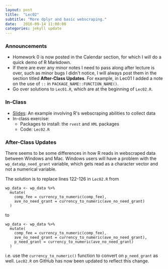 ```yaml
---
layout: post
title:  "Lec02"
subtitle: "More dplyr and basic webscraping."
date:   2016-09-14 11:00:00
categories: jekyll update
---
```



### Announcements

* Homework 0 is now posted in the Calendar section, for which I will do a quick demo
of R Markdown.
* If there are ever any minor notes I need to pass along after lecture is over, 
such as minor bugs I didn't notice, I will always post them in the section 
titled **After-Class Updates**. For example, in Lec01 I added a note on the use
of `::` in `PACKAGE_NAME::FUNCTION_NAME()`.
* Go over solutions to `Lec01.R`, which are at the beginning of `Lec02.R`.


### In-Class

* <a href = "http://htmlpreview.github.io/?https://raw.githubusercontent.com/2016-09-Middlebury-Data-Science/Topics/master/Lec02%20More%20dplyr/Lec02.html" target = "_blank">Slides</a>:
An example involving R's webscraping abilities to collect data
* In-class exercise:
    + Packages to install: the `rvest` and `XML` packages
    + Code: `Lec02.R`


### After-Class Updates

There seems to be some differences in how R reads in webscraped data between Windows and Mac. Windows users
will have a problem with the `wp_data$p_need_grant` variable, which gets read as a character vector and not a numerical variable.

The solution is to replace lines 122-126 in `Lec02.R` from

~~~
wp_data <- wp_data %>%
  mutate(
    comp_fee = currency_to_numeric(comp_fee),
    ave_no_need_grant = currency_to_numeric(ave_no_need_grant)
  )
~~~

to 

~~~
wp_data <- wp_data %>%
  mutate(
    comp_fee = currency_to_numeric(comp_fee),
    ave_no_need_grant = currency_to_numeric(ave_no_need_grant),
    p_need_grant = currency_to_numeric(ave_no_need_grant)
  )
~~~

i.e. use the `currency_to_numeric()` function to convert on `p_need_grant` as well. `Lec02.R` on GitHub has now been updated to reflect this change.
